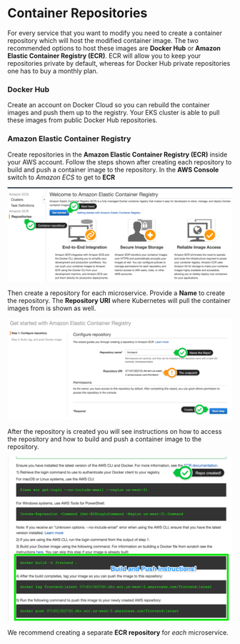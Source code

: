 # Container Repositories

For every service that you want to modify you need to create a container repository which will host the modified container image. The two recommended options to host these images are **Docker Hub** or **Amazon Elastic Container Registry (ECR)**. ECR will allow you to keep your repositories private by default, whereas for Docker Hub private repositories one has to buy a monthly plan.

### Docker Hub
Create an account on Docker Cloud so you can rebuild the container images and push them up to the registry. Your EKS cluster is able to pull these images from public Docker Hub repositories.

### Amazon Elastic Container Registry
Create repositories in the **Amazon Elastic Container Registry (ECR)** inside your AWS account. Follow the steps shown after creating each repository to build and push a container image to the repository. In the **AWS Console** switch to *Amazon ECS* to get to **ECR**

![ecr-overview](images/ecr-overview.png)

Then create a repository for each microservice. Provide a **Name** to create the repository. The **Repository URI** where Kubernetes will pull the container images from is shown as well.

![ecr-createrepo](images/ecr-createrepo.png)

After the repository is created you will see instructions on how to access the repository and how to build and push a container image to the repository.

![ecr-push](images/ecr-push.png)

We recommend creating a separate **ECR repository** for *each* microservice.